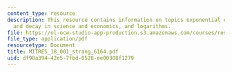 ```yaml
---
content_type: resource
description: This resource contains information on topics exponential e^x, growth
  and decay in science and economics, and logarithms.
file: https://ol-ocw-studio-app-production.s3.amazonaws.com/courses/res-18-001-calculus-online-textbook-spring-2005/df98a39442e57fbd0528ee00308f1279_MITRES_18_001_strang_6164.pdf
file_type: application/pdf
resourcetype: Document
title: MITRES_18_001_strang_6164.pdf
uid: df98a394-42e5-7fbd-0528-ee00308f1279
---
```

